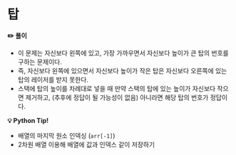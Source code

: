 # 탑

**✏️ 풀이**

- 이 문제는 자신보다 왼쪽에 있고, 가장 가까우면서 자신보다 높이가 큰 탑의 번호를 구하는 문제이다.
- 즉, 자신보다 왼쪽에 있으면서 자신보다 높이가 작은 탑은 자신보다 오른쪽에 있는 탑의 레이저를 받지 못한다.
- 스택에 탑의 높이를 차례대로 넣을 때 만약 스택의 탑에 있는 높이가 자신보다 작으면 제거하고, (추후에 정답이 될 가능성이 없음) 아니라면 해당 탑의 번호가 정답이다.

**💡 Python Tip!**

- 배열의 마지막 원소 인덱싱 (`arr[-1]`)
- 2차원 배열 이용해 배열에 값과 인덱스 같이 저장하기
